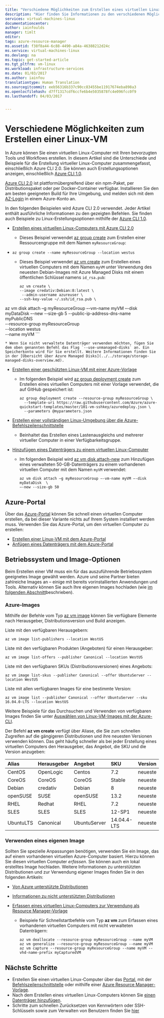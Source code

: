 ```yaml
---
title: "Verschiedene Möglichkeiten zum Erstellen eines virtuellen Linux-Computers in Azure | Microsoft Azure"
description: "Hier finden Sie Informationen zu den verschiedenen Möglichkeiten zum Erstellen eines virtuellen Linux-Computers unter Azure sowie Links zu Tools und Tutorials für die einzelnen Methoden."
services: virtual-machines-linux
documentationcenter: 
author: iainfoulds
manager: timlt
editor: 
tags: azure-resource-manager
ms.assetid: f38f8a44-6c88-4490-a84a-46388212d24c
ms.service: virtual-machines-linux
ms.devlang: na
ms.topic: get-started-article
ms.tgt_pltfrm: vm-linux
ms.workload: infrastructure-services
ms.date: 01/03/2017
ms.author: iainfou
translationtype: Human Translation
ms.sourcegitcommit: eeb56316b337c90cc83455be11917674eba898a3
ms.openlocfilehash: d7ff1317cdf6ccfe6b4e5035878fc4e096fcc0f9
ms.lasthandoff: 04/03/2017


---
```

# <a name="different-ways-to-create-a-linux-vm"></a>Verschiedene Möglichkeiten zum Erstellen einer Linux-VM
In Azure können Sie einen virtuellen Linux-Computer mit Ihren bevorzugten Tools und Workflows erstellen. In diesem Artikel sind die Unterschiede und Beispiele für die Erstellung virtueller Linux-Computer zusammengefasst, einschließlich Azure CLI 2.0. Sie können auch Erstellungsoptionen anzeigen, einschließlich [Azure CLI 1.0](creation-choices-nodejs.md).

[Azure CLI 2.0](/cli/azure/install-az-cli2) ist plattformübergreifend über ein npm-Paket, per Distributionspaket oder per Docker-Container verfügbar. Installieren Sie den am besten geeigneten Build für Ihre Umgebung, und melden sich mit dem [AZ-Login](/cli/azure/#login) in einem Azure-Konto an.

In den folgenden Beispielen wird Azure CLI 2.0 verwendet. Jeder Artikel enthält ausführliche Informationen zu den gezeigten Befehlen. Sie finden auch Beispiele zu Linux-Erstellungsoptionen mithilfe der [Azure CLI 1.0](creation-choices-nodejs.md).

* [Erstellen eines virtuellen Linux-Computers mit Azure CLI 2.0](quick-create-cli.md?toc=%2fazure%2fvirtual-machines%2flinux%2ftoc.json)
  
  * Dieses Beispiel verwendet [az group create](/cli/azure/group#create) zum Erstellen einer Ressourcengruppe mit dem Namen `myResourceGroup`: 
-    
    ```azurecli
    az group create --name myResourceGroup --location westus
    ```
    
  * Dieses Beispiel verwendet [az vm create](/cli/azure/vm#create) zum Erstellen eines virtuellen Computers mit dem Namen `myVM` unter Verwendung des neuesten Debian-Images mit Azure Managed Disks mit einem öffentlichen Schlüssel namens `id_rsa.pub`:

    ```azurecli
    az vm create \
    --image credativ:Debian:8:latest \
     --admin-username azureuser \
    --ssh-key-value ~/.ssh/id_rsa.pub \
az vm disk attach –g myResourceGroup –-vm-name myVM –-disk myDataDisk  –-new --size-gb 5    --public-ip-address-dns-name myPublicDNS \
    --resource-group myResourceGroup \
    --location westus \
    --name myVM
    ```

    * Wenn Sie nicht verwaltete Datenträger verwenden möchten, fügen Sie dem oben genannten Befehl das Flag `--use-unmanaged-disks` an. Ein Speicherkonto wird für Sie erstellt. Weitere Informationen finden Sie in der [Übersicht über Azure Managed Disks](../../storage/storage-managed-disks-overview.md).

* [Erstellen einer geschützten Linux-VM mit einer Azure-Vorlage](create-ssh-secured-vm-from-template.md?toc=%2fazure%2fvirtual-machines%2flinux%2ftoc.json)
  
  * Im folgenden Beispiel wird [az group deployment create](/cli/azure/group/deployment#create) zum Erstellen eines virtuellen Computers mit einer Vorlage verwendet, die auf GitHub gespeichert ist:
    
    ```azurecli
    az group deployment create --resource-group myResourceGroup \ 
      --template-uri https://raw.githubusercontent.com/Azure/azure-quickstart-templates/master/101-vm-sshkey/azuredeploy.json \
      --parameters @myparameters.json
    ```
    
* [Erstellen einer vollständigen Linux-Umgebung über die Azure-Befehlszeilenschnittstelle](create-cli-complete.md?toc=%2fazure%2fvirtual-machines%2flinux%2ftoc.json)
  
  * Beinhaltet das Erstellen eines Lastenausgleichs und mehrerer virtueller Computer in einer Verfügbarkeitsgruppe.

* [Hinzufügen eines Datenträgers zu einem virtuellen Linux-Computer](add-disk.md?toc=%2fazure%2fvirtual-machines%2flinux%2ftoc.json)
  
  * Im folgenden Beispiel wird [az vm disk attach-new](/cli/azure/vm/disk#attach-new) zum Hinzufügen eines verwalteten 50-GB-Datenträgers zu einem vorhandenen virtuellen Computer mit dem Namen `myVM` verwendet:
  
    ```azurecli
    az vm disk attach –g myResourceGroup –-vm-name myVM –-disk myDataDisk  \
    –-new --size-gb 50
    ```

## <a name="azure-portal"></a>Azure-Portal
Über das [Azure-Portal](https://portal.azure.com) können Sie schnell einen virtuellen Computer erstellen, da bei dieser Variante nichts auf Ihrem System installiert werden muss. Verwenden Sie das Azure-Portal, um den virtuellen Computer zu erstellen:

* [Erstellen einer Linux-VM mit dem Azure-Portal](quick-create-portal.md?toc=%2fazure%2fvirtual-machines%2flinux%2ftoc.json) 
* [Anfügen eines Datenträgers mit dem Azure-Portal](../windows/attach-disk-portal.md?toc=%2fazure%2fvirtual-machines%2flinux%2ftoc.json)

## <a name="operating-system-and-image-choices"></a>Betriebssystem und Image-Optionen
Beim Erstellen einer VM muss ein für das auszuführende Betriebssystem geeignetes Image gewählt werden. Azure und seine Partner bieten zahlreiche Images an – einige mit bereits vorinstallierten Anwendungen und Tools. Alternativ können Sie auch Ihre eigenen Images hochladen (wie [im folgenden Abschnitt](#use-your-own-image)beschrieben).

### <a name="azure-images"></a>Azure-Images
Mithilfe der Befehle vom Typ [az vm image](/cli/azure/vm/image) können Sie verfügbare Elemente nach Herausgeber, Distributionsversion und Build anzeigen.

Liste mit den verfügbaren Herausgebern:

```azurecli
az vm image list-publishers --location WestUS
```

Liste mit den verfügbaren Produkten (Angeboten) für einen Herausgeber:

```azurecli
az vm image list-offers --publisher Canonical --location WestUS
```

Liste mit den verfügbaren SKUs (Distributionsversionen) eines Angebots:

```azurecli
az vm image list-skus --publisher Canonical --offer UbuntuServer --location WestUS
```

Liste mit allen verfügbaren Images für eine bestimmte Version:

```azurecli
az vm image list --publisher Canonical --offer UbuntuServer --sku 16.04.0-LTS --location WestUS
```

Weitere Beispiele für das Durchsuchen und Verwenden von verfügbaren Images finden Sie unter [Auswählen von Linux-VM-Images mit der Azure-CLI](../windows/cli-ps-findimage.md?toc=%2fazure%2fvirtual-machines%2flinux%2ftoc.json).

Der Befehl **az vm create** verfügt über Aliase, die Sie zum schnellen Zugreifen auf die gängigeren Distributionen und ihre neuesten Versionen verwenden können. Das geht häufig schneller als bei jeder Erstellung eines virtuellen Computers den Herausgeber, das Angebot, die SKU und die Version anzugeben:

| Alias | Herausgeber | Angebot | SKU | Version |
|:--- |:--- |:--- |:--- |:--- |
| CentOS |OpenLogic |Centos |7.2 |neueste |
| CoreOS |CoreOS |CoreOS |Stable |neueste |
| Debian |credativ |Debian |8 |neueste |
| openSUSE |SUSE |openSUSE |13.2 |neueste |
| RHEL |Redhat |RHEL |7.2 |neueste |
| SLES |SLES |SLES |12-SP1 |neueste |
| UbuntuLTS |Canonical |UbuntuServer |14.04.4-LTS |neueste |

### <a name="use-your-own-image"></a>Verwenden eines eigenen Image
Sollten Sie spezielle Anpassungen benötigen, verwenden Sie ein Image, das auf einem vorhandenen virtuellen Azure-Computer basiert. Hierzu können Sie diesen virtuellen Computer *erfassen*. Sie können auch ein lokal erstelltes Image hochladen. Weitere Informationen zu unterstützten Distributionen und zur Verwendung eigener Images finden Sie in den folgenden Artikeln:

* [Von Azure unterstützte Distributionen](endorsed-distros.md?toc=%2fazure%2fvirtual-machines%2flinux%2ftoc.json)
* [Informationen zu nicht unterstützten Distributionen](create-upload-generic.md?toc=%2fazure%2fvirtual-machines%2flinux%2ftoc.json)
* [Erfassen eines virtuellen Linux-Computers zur Verwendung als Resource Manager-Vorlage](capture-image.md?toc=%2fazure%2fvirtual-machines%2flinux%2ftoc.json)
  
  * Beispiele für Schnellstartbefehle vom Typ **az vm** zum Erfassen eines vorhandenen virtuellen Computers mit nicht verwalteten Datenträgern:
    
    ```azurecli
    az vm deallocate --resource-group myResourceGroup --name myVM
    az vm generalize --resource-group myResourceGroup --name myVM
    az vm capture --resource-group myResourceGroup --name myVM --vhd-name-prefix myCapturedVM
    ```

## <a name="next-steps"></a>Nächste Schritte
* Erstellen Sie einen virtuellen Linux-Computer über das [Portal](quick-create-portal.md?toc=%2fazure%2fvirtual-machines%2flinux%2ftoc.json), mit der [Befehlszeilenschnittstelle](quick-create-cli.md?toc=%2fazure%2fvirtual-machines%2flinux%2ftoc.json) oder mithilfe einer [Azure Resource Manager-Vorlage](../windows/cli-deploy-templates.md?toc=%2fazure%2fvirtual-machines%2flinux%2ftoc.json).
* Nach dem Erstellen eines virtuellen Linux-Computers können Sie [einen Datenträger hinzufügen](add-disk.md?toc=%2fazure%2fvirtual-machines%2flinux%2ftoc.json).
* Schritte zum schnellen Zurücksetzen von Kennwörtern oder SSH-Schlüsseln sowie zum Verwalten von Benutzern finden Sie [hier](using-vmaccess-extension.md?toc=%2fazure%2fvirtual-machines%2flinux%2ftoc.json)

